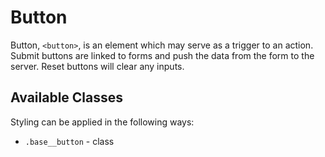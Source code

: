 # Button
Button, `<button>`, is an element which may serve as a trigger to an action. Submit buttons are linked to forms and push the data from the form to the server. Reset buttons will clear any inputs.

## Available Classes
Styling can be applied in the following ways:

* `.base__button` - class
